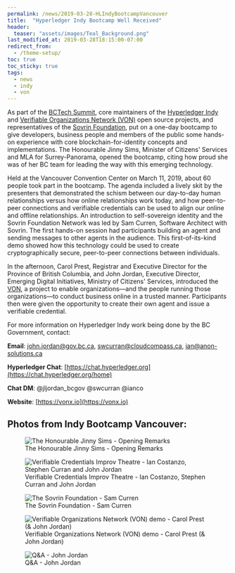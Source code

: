 ```yaml
---
permalink: /news/2019-03-28-HLIndyBootcampVancouver
title:  "Hyperledger Indy Bootcamp Well Received"
header:
  teaser: "assets/images/Teal_Background.png"
last_modified_at: 2019-03-28T18:15:00-07:00
redirect_from:
  - /theme-setup/
toc: true
toc_sticky: true
tags:
  - news
  - indy
  - von
---
```


As part of the [BCTech Summit](https://www.bctechsummit.ca/), core maintainers of the [Hyperledger Indy](https://www.hyperledger.org/projects/hyperledger-indy) and [Verifiable Organizations Network (VON)](https://vonx.io) open source projects, and representatives of the [Sovrin Foundation](https://sovrin.org/), put on a one-day bootcamp to give developers, business people and members of the public some hands-on experience with core blockchain-for-identity concepts and implementations. The Honourable Jinny Sims, Minister of Citizens' Services and MLA for Surrey-Panorama, opened the bootcamp, citing how proud she was of her BC team for leading the way with this emerging technology.

Held at the Vancouver Convention Center on March 11, 2019, about 60 people took part in the bootcamp. The agenda included a lively skit by the presenters that demonstrated the schism between our day-to-day human relationships versus how online relationships work today, and how peer-to-peer connections and verifiable credentials can be used to align our online and offline relationships. An introduction to self-sovereign identity and the Sovrin Foundation Network was led by Sam Curren, Software Architect with Sovrin. The first hands-on session had participants building an agent and sending messages to other agents in the audience. This first-of-its-kind demo showed how this technology could be used to create cryptographically secure, peer-to-peer connections between individuals.

In the afternoon, Carol Prest, Registrar and Executive Director for the Province of British Columbia, and John Jordan, Executive Director, Emerging Digital Initiatives, Ministry of Citizens' Services, introduced the [VON](https://vonx.io), a project to enable organizations—and the people running those organizations—to conduct business online in a trusted manner. Participants then were given the opportunity to create their own agent and issue a verifiable credential.

For more information on Hyperledger Indy work being done by the BC Government, contact:

**Email**: [john.jordan@gov.bc.ca](mailto:john.jordan@gov.bc.ca), [swcurran@cloudcompass.ca](mailto:swcurran@cloudcompass.ca), [ian@anon-solutions.ca](mailto:ian@anon-solutions.ca)

**Hyperledger Chat**: [https://chat.hyperledger.org](https://chat.hyperledger.org/home)

**Chat DM**: @jljordan_bcgov @swcurran @ianco

**Website**: [https://vonx.io](https://vonx.io)


## Photos from Indy Bootcamp Vancouver:

<figure>

  <img src="{{ '/assets/images/2019-03-28-HLIndyBootcampVancouver/jinnysimsremarks.jpg' | relative_url }}" alt="The Honourable Jinny Sims - Opening Remarks">

  <figcaption>The Honourable Jinny Sims - Opening Remarks</figcaption>

</figure>

<figure>

  <img src="{{ '/assets/images/2019-03-28-HLIndyBootcampVancouver/VerCredImprov.jpg' | relative_url }}" alt="Verifiable Credentials Improv Theatre - Ian Costanzo, Stephen Curran and John Jordan">

  <figcaption>Verifiable Credentials Improv Theatre - Ian Costanzo, Stephen Curran and John Jordan</figcaption>

</figure>

<figure>

  <img src="{{ '/assets/images/2019-03-28-HLIndyBootcampVancouver/SovrinSamCurren.jpg' | relative_url }}" alt="The Sovrin Foundation - Sam Curren">

  <figcaption>The Sovrin Foundation - Sam Curren</figcaption>

</figure>

<figure>

  <img src="{{ '/assets/images/2019-03-28-HLIndyBootcampVancouver/VONDemoCarolPrest.jpg' | relative_url }}" alt="Verifiable Organizations Network (VON) demo - Carol Prest (& John Jordan)">

  <figcaption>Verifiable Organizations Network (VON) demo - Carol Prest (& John Jordan)</figcaption>

</figure>

<figure>

  <img src="{{ '/assets/images/2019-03-28-HLIndyBootcampVancouver/QAndAJohnJordan.jpg' | relative_url }}" alt="Q&A - John Jordan">

  <figcaption>Q&A - John Jordan</figcaption>

</figure>

